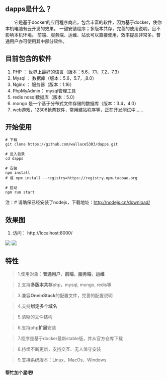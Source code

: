 ## dapps是什么？
&emsp;&emsp;它是基于docker的应用程序商店，包含丰富的软件，因为基于docker，使你本机电脑有云开发的效果。
一键安装程序；多版本共存，完善的使用说明，且不影响本机环境。
前端、服务端、运维、站长可以直接使用，效率提高非常多。普通用户亦可使用其中部分软件。

## 目前包含的软件
1. PHP ： 世界上最好的语言（版本：5.6，7.1，7.2，7.3）
2. Mysql ： 数据库（版本：5.6，5.7，,8.0）
3. Nginx ： 服务器（版本：1.16）
4.  PhpMyAdmin：  mysql管理工具
5.  redis   nosql数据库（版本：5.0）
6.  mongo   是一个基于分布式文件存储的数据库（版本：3.4，4.0）
7.  web游戏，12306抢票软件，常用建站程序等，正在开发测试中......

## 开始使用

```
# 下载
git clone https://github.com/wallace5303/dapps.git

# 进入目录
cd dapps

# 安装
npm install
# 或 npm install --registry=https://registry.npm.taobao.org

# 启动
npm run start
```

注：# 请确保已经安装了nodejs，下载地址：http://nodejs.cn/download/

## 效果图
1. 访问： http://localhost:8000/
 
![](https://i.loli.net/2019/10/11/HnfFyrmdeZj3Pat.png)
![](https://i.loli.net/2019/10/11/yWCI8TQReAMsdpB.png)

## 特性
>1.使用对象：**普通用户**，**前端**，**服务端**，**运维**

>2.支持**多版本共存**php，mysql, mongo, redis等

>3.兼容**OneinStack**的配置文件，完善的配置说明

>4.支持**绑定多个域名**

>5.清晰的文件结构

>6.支持php**扩展**安装

>7.程序是基于docker最新stable版，并从官方仓库下载

>8.持续不断更新，支持交互、无人值守安装

>9.支持系统版本：Linux、MacOs、Windows


#### 帮忙加个星吧!
